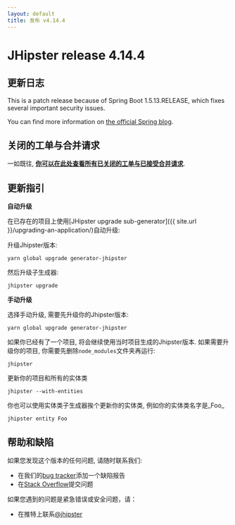 ```yaml
---
layout: default
title: 发布 v4.14.4
---
```


JHipster release 4.14.4
==================

更新日志
----------

This is a patch release because of Spring Boot 1.5.13.RELEASE, which fixes several important security issues.

You can find more information on [the official Spring blog](https://spring.io/blog/2018/05/09/spring-boot-1-5-13).

关闭的工单与合并请求
------------
一如既往, __[你可以在此处查看所有已关闭的工单与已接受合并请求](https://github.com/jhipster/generator-jhipster/issues?q=milestone%3A4.14.4+is%3Aclosed)__.

更新指引
------------

**自动升级**

在已存在的项目上使用[JHipster upgrade sub-generator]({{ site.url }}/upgrading-an-application/)自动升级:

升级Jhipster版本:

```
yarn global upgrade generator-jhipster
```

然后升级子生成器:

```
jhipster upgrade
```

**手动升级**

选择手动升级, 需要先升级你的Jhipster版本:

```
yarn global upgrade generator-jhipster
```

如果你已经有了一个项目, 将会继续使用当时项目生成的Jhipster版本.
如果需要升级你的项目, 你需要先删除`node_modules`文件夹再运行:

```
jhipster
```

更新你的项目和所有的实体类

```
jhipster --with-entities
```

你也可以使用实体类子生成器挨个更新你的实体类, 例如你的实体类名字是_Foo_

```
jhipster entity Foo
```

帮助和缺陷
--------------

如果您发现这个版本的任何问题, 请随时联系我们:

- 在我们的[bug tracker](https://github.com/jhipster/generator-jhipster/issues?state=open)添加一个缺陷报告
- 在[Stack Overflow](http://stackoverflow.com/tags/jhipster/info)提交问题

如果您遇到的问题是紧急错误或安全问题，请：

- 在推特上联系[@jhipster](https://twitter.com/jhipster)
